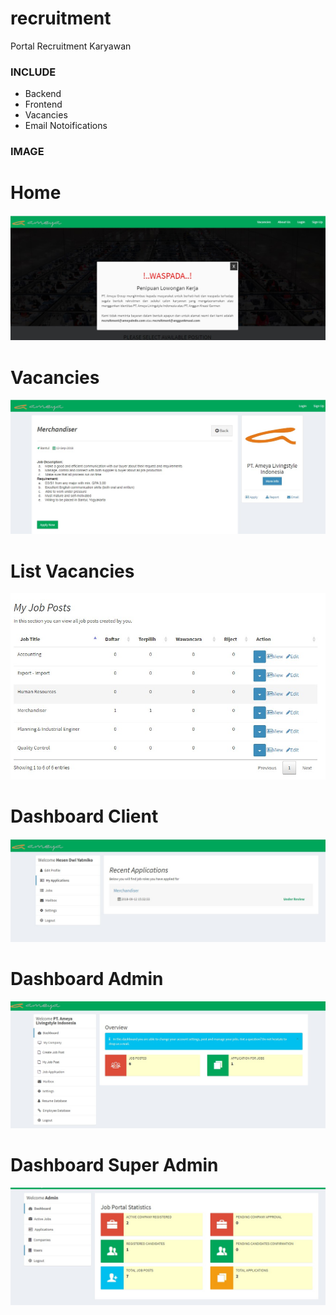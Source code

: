 # recruitment
 Portal Recruitment Karyawan

### INCLUDE ###
- Backend
- Frontend
- Vacancies
- Email Notoifications


### IMAGE ###

# Home #
![Home](https://github.com/hesendwi1411/recruitment/blob/master/image/Home.jpg)

# Vacancies #
![Vacancies](https://github.com/hesendwi1411/recruitment/blob/master/image/Job.jpg)

# List Vacancies #
![List Vacancies](https://github.com/hesendwi1411/recruitment/blob/master/image/JobList.jpg)

# Dashboard Client #
![Client](https://github.com/hesendwi1411/recruitment/blob/master/image/Dashboard%20Client.jpg)

# Dashboard Admin #
![Admin](https://github.com/hesendwi1411/recruitment/blob/master/image/Dashboard%20Admin.jpg)

# Dashboard Super Admin #
![Super Admin](https://github.com/hesendwi1411/recruitment/blob/master/image/Dashboard%20Super%20Admin.jpg)
